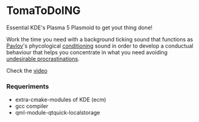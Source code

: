 # TomaToDoING
Essential KDE's Plasma 5 Plasmoid to get yout thing done!

Work the time you need with a background ticking sound that functions as [Pavlov](https://en.wikipedia.org/wiki/Ivan_Pavlov)'s phycological [conditioning](https://en.wikipedia.org/wiki/Classical_conditioning) sound in order to develop a conductual behaviour that helps you concentrate in what you need avoiding [undesirable procrastinations](https://en.wikipedia.org/wiki/Procrastination).

Check the [video](https://youtu.be/nongU5LarDU)


### Requeriments
 - extra-cmake-modules of KDE (ecm)
 - gcc compiler
 - qml-module-qtquick-localstorage
